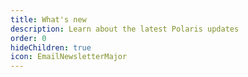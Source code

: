 ```yaml
---
title: What's new
description: Learn about the latest Polaris updates
order: 0
hideChildren: true
icon: EmailNewsletterMajor
---
```

